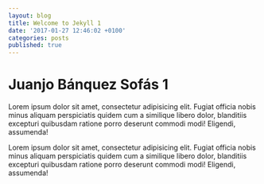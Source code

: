 ```yaml
---
layout: blog
title: Welcome to Jekyll 1
date: '2017-01-27 12:46:02 +0100'
categories: posts
published: true
---
```


# Juanjo Bánquez Sofás 1
<p>Lorem ipsum dolor sit amet, consectetur adipisicing elit. Fugiat officia nobis minus aliquam perspiciatis quidem cum a similique libero dolor, blanditiis excepturi quibusdam ratione porro deserunt commodi modi! Eligendi, assumenda!</p>

<p>Lorem ipsum dolor sit amet, consectetur adipisicing elit. Fugiat officia nobis minus aliquam perspiciatis quidem cum a similique libero dolor, blanditiis excepturi quibusdam ratione porro deserunt commodi modi! Eligendi, assumenda!</p>